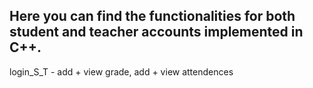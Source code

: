 Here you can find the functionalities for both student and teacher accounts implemented in C++.
-----
login_S_T - add + view grade, add + view attendences 

